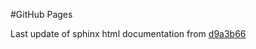 #GitHub Pages

Last update of sphinx html documentation from [d9a3b66](https://github.com/abhimat/phitter/tree/d9a3b66857e51162cb3ca547541a3e09f7969ea1)
